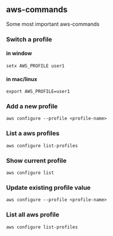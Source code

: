 ## aws-commands
Some most important aws-commands

### Switch a profile
#### in window
```
setx AWS_PROFILE user1
```
#### in mac/linux
```
export AWS_PROFILE=user1
```
### Add a new profile
```
aws configure --profile <profile-name>
```
### List a aws profiles

```
aws configure list-profiles
```
### Show current profile
```
aws configure list
```
### Update existing profile value
```
aws configure --profile <profile-name>
```
### List all aws profile
```
aws configure list-profiles
```

